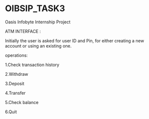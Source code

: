 # OIBSIP_TASK3
Oasis Infobyte Internship Project

ATM INTERFACE :

Initially the user is asked for user ID and Pin, for either creating a new account or using an existing one.

operations:

1.Check transaction history

2.Withdraw

3.Deposit

4.Transfer

5.Check balance

6.Quit
